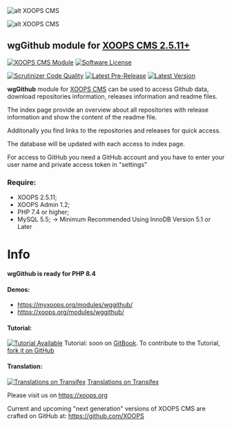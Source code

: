 ![alt XOOPS CMS](https://xoops.org/images/logoXoops4GithubRepository.png)

![alt XOOPS CMS](https://xoops.org/images/logoXoopsPhp8.png)

## wgGithub module for [XOOPS CMS 2.5.11+](https://xoops.org)
[![XOOPS CMS Module](https://img.shields.io/badge/XOOPS%20CMS-Module-blue.svg)](https://xoops.org)
[![Software License](https://img.shields.io/badge/license-GPL-brightgreen.svg?style=flat)](https://www.gnu.org/licenses/gpl-2.0.html)

[![Scrutinizer Code Quality](https://img.shields.io/scrutinizer/g/ggoffy/wggithub.svg?style=flat)](https://scrutinizer-ci.com/g/ggoffy/wggithub/?branch=master)
[![Latest Pre-Release](https://img.shields.io/github/tag/XoopsModules25x/wggithub.svg?style=flat)](https://github.com/XoopsModules25x/wggithub/tags/)
[![Latest Version](https://img.shields.io/github/release/XoopsModules25x/wggithub.svg?style=flat)](https://github.com/XoopsModules25x/wggithub/releases/)

**wgGithub** module for [XOOPS CMS](https://xoops.org) can be used to access Github data, download repositories information, releases information and readme files.

The index page provide an overview about all repositories with release information and show the content of the readme file.

Additonally you find links to the repositories and releases for quick access.

The database will be updated with each access to index page.

For access to GitHub you need a GitHub account and you have to enter your user name and private access token in "settings"


### Require:
- XOOPS 2.5.11;
- XOOPS Admin 1.2;
- PHP 7.4 or higher;
- MySQL 5.5; -> Minimum Recommended Using InnoDB Version 5.1 or Later

# Info

**wgGithub is ready for PHP 8.4**

#### Demos:
* https://myxoops.org/modules/wggithub/
* https://xoops.org/modules/wggithub/

#### Tutorial:
[![Tutorial Available](https://xoops.org/images/tutorial-available-blue.svg)](https://xoops.gitbook.io/wggithub-tutorial/) Tutorial: soon on [GitBook](https://xoops.gitbook.io/wggithub-module-tutorial/).
To contribute to the Tutorial, [fork it on GitHub](https://github.com/XoopsDocs/wggithub-tutorial)

#### Translation:
[![Translations on Transifex](https://xoops.org/images/translations-transifex-blue.svg)](https://www.transifex.com/xoops) [Translations on Transifex](https://www.transifex.com/xoops)

Please visit us on https://xoops.org

Current and upcoming "next generation" versions of XOOPS CMS are crafted on GitHub at: https://github.com/XOOPS
